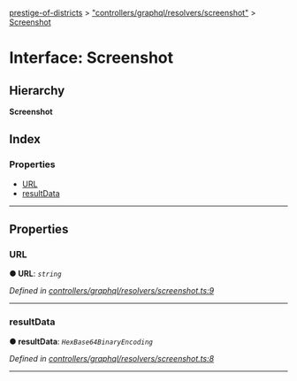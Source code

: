 [prestige-of-districts](../README.md) > ["controllers/graphql/resolvers/screenshot"](../modules/_controllers_graphql_resolvers_screenshot_.md) > [Screenshot](../interfaces/_controllers_graphql_resolvers_screenshot_.screenshot.md)

# Interface: Screenshot

## Hierarchy

**Screenshot**

## Index

### Properties

* [URL](_controllers_graphql_resolvers_screenshot_.screenshot.md#url)
* [resultData](_controllers_graphql_resolvers_screenshot_.screenshot.md#resultdata)

---

## Properties

<a id="url"></a>

###  URL

**● URL**: *`string`*

*Defined in [controllers/graphql/resolvers/screenshot.ts:9](https://github.com/YarosJ/prestige-of-districts/blob/dea42b4/controllers/graphql/resolvers/screenshot.ts#L9)*

___
<a id="resultdata"></a>

###  resultData

**● resultData**: *`HexBase64BinaryEncoding`*

*Defined in [controllers/graphql/resolvers/screenshot.ts:8](https://github.com/YarosJ/prestige-of-districts/blob/dea42b4/controllers/graphql/resolvers/screenshot.ts#L8)*

___

